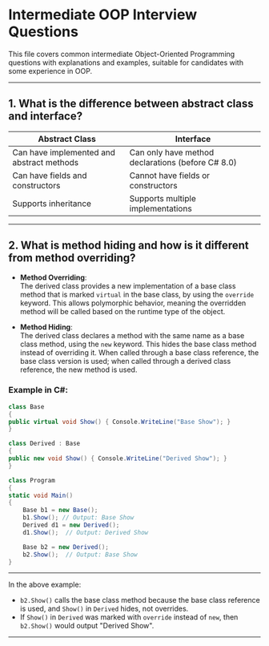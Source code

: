 # Intermediate OOP Interview Questions

This file covers common intermediate Object-Oriented Programming questions with explanations and examples, suitable for candidates with some experience in OOP.

---

## 1. What is the difference between **abstract class** and **interface**?

| Abstract Class                      | Interface                             |
|-----------------------------------|-------------------------------------|
| Can have implemented and abstract methods | Can only have method declarations (before C# 8.0) |
| Can have fields and constructors  | Cannot have fields or constructors  |
| Supports inheritance              | Supports multiple implementations   |

---

## 2. What is **method hiding** and how is it different from **method overriding**?

- **Method Overriding**:  
  The derived class provides a new implementation of a base class method that is marked `virtual` in the base class, by using the `override` keyword. This allows polymorphic behavior, meaning the overridden method will be called based on the runtime type of the object.

- **Method Hiding**:  
  The derived class declares a method with the same name as a base class method, using the `new` keyword. This hides the base class method instead of overriding it. When called through a base class reference, the base class version is used; when called through a derived class reference, the new method is used.

### Example in C#:

```csharp
class Base
{
public virtual void Show() { Console.WriteLine("Base Show"); }
}

class Derived : Base
{
public new void Show() { Console.WriteLine("Derived Show"); }
}

class Program
{
static void Main()
{
    Base b1 = new Base();
    b1.Show(); // Output: Base Show
    Derived d1 = new Derived();
    d1.Show();  // Output: Derived Show

    Base b2 = new Derived();
    b2.Show();  // Output: Base Show
}
```
---
In the above example:

- `b2.Show()` calls the base class method because the base class reference is used, and `Show()` in `Derived` hides, not overrides.
- If `Show()` in `Derived` was marked with `override` instead of `new`, then `b2.Show()` would output "Derived Show".

---
